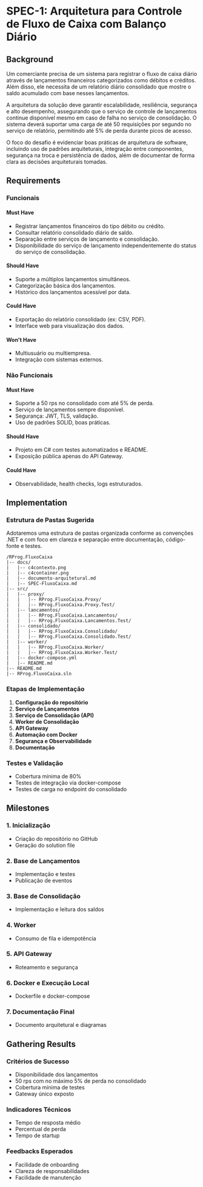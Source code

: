 # SPEC-1: Arquitetura para Controle de Fluxo de Caixa com Balanço Diário

## Background
Um comerciante precisa de um sistema para registrar o fluxo de caixa diário através de lançamentos financeiros categorizados como débitos e créditos. Além disso, ele necessita de um relatório diário consolidado que mostre o saldo acumulado com base nesses lançamentos. 

A arquitetura da solução deve garantir escalabilidade, resiliência, segurança e alto desempenho, assegurando que o serviço de controle de lançamentos continue disponível mesmo em caso de falha no serviço de consolidação. O sistema deverá suportar uma carga de até 50 requisições por segundo no serviço de relatório, permitindo até 5% de perda durante picos de acesso. 

O foco do desafio é evidenciar boas práticas de arquitetura de software, incluindo uso de padrões arquiteturais, integração entre componentes, segurança na troca e persistência de dados, além de documentar de forma clara as decisões arquiteturais tomadas. 

## Requirements 

### Funcionais

#### **Must Have**

- Registrar lançamentos financeiros do tipo débito ou crédito.
- Consultar relatório consolidado diário de saldo.
- Separação entre serviços de lançamento e consolidação.
- Disponibilidade do serviço de lançamento independentemente do status do serviço de consolidação.

#### **Should Have**

- Suporte a múltiplos lançamentos simultâneos.
- Categorização básica dos lançamentos.
- Histórico dos lançamentos acessível por data.

#### **Could Have**

- Exportação do relatório consolidado (ex: CSV, PDF).
- Interface web para visualização dos dados.

#### **Won't Have**

- Multiusuário ou multiempresa.
- Integração com sistemas externos.

### Não Funcionais

#### **Must Have**

- Suporte a 50 rps no consolidado com até 5% de perda.
- Serviço de lançamentos sempre disponível.
- Segurança: JWT, TLS, validação.
- Uso de padrões SOLID, boas práticas.

#### **Should Have**

- Projeto em C# com testes automatizados e README.
- Exposição pública apenas do API Gateway.


#### **Could Have**

- Observabilidade, health checks, logs estruturados.

## Implementation

### Estrutura de Pastas Sugerida

Adotaremos uma estrutura de pastas organizada conforme as convenções .NET e com foco em clareza e separação entre documentação, código-fonte e testes.

```text
/RProg.FluxoCaixa
|-- docs/
|   |-- c4contexto.png
|   |-- c4container.png
|   |-- documento-arquitetural.md
|   |-- SPEC-FluxoCaixa.md
|-- src/
|   |-- proxy/
|   |   |-- RProg.FluxoCaixa.Proxy/
|   |   |-- RProg.FluxoCaixa.Proxy.Test/
|   |-- lancamentos/
|   |   |-- RProg.FluxoCaixa.Lancamentos/
|   |   |-- RProg.FluxoCaixa.Lancamentos.Test/
|   |-- consolidado/
|   |   |-- RProg.FluxoCaixa.Consolidado/
|   |   |-- RProg.FluxoCaixa.Consolidado.Test/
|   |-- worker/
|   |   |-- RProg.FluxoCaixa.Worker/
|   |   |-- RProg.FluxoCaixa.Worker.Test/
|   |-- docker-compose.yml
|   |-- README.md
|-- README.md
|-- RProg.FluxoCaixa.sln
```

### Etapas de Implementação

1. **Configuração do repositório**
2. **Serviço de Lançamentos**
3. **Serviço de Consolidação (API)**
4. **Worker de Consolidação**
5. **API Gateway**
6. **Automação com Docker**
7. **Segurança e Observabilidade**
8. **Documentação**

### Testes e Validação

- Cobertura mínima de 80%
- Testes de integração via docker-compose
- Testes de carga no endpoint do consolidado

## Milestones

### 1. Inicialização
- Criação do repositório no GitHub
- Geração do solution file

### 2. Base de Lançamentos
- Implementação e testes
- Publicação de eventos

### 3. Base de Consolidação
- Implementação e leitura dos saldos

### 4. Worker
- Consumo de fila e idempotência

### 5. API Gateway
- Roteamento e segurança

### 6. Docker e Execução Local
- Dockerfile e docker-compose

### 7. Documentação Final
- Documento arquitetural e diagramas

## Gathering Results

### Critérios de Sucesso

- Disponibilidade dos lançamentos
- 50 rps com no máximo 5% de perda no consolidado
- Cobertura mínima de testes
- Gateway único exposto

### Indicadores Técnicos

- Tempo de resposta médio
- Percentual de perda
- Tempo de startup

### Feedbacks Esperados

- Facilidade de onboarding
- Clareza de responsabilidades
- Facilidade de manutenção